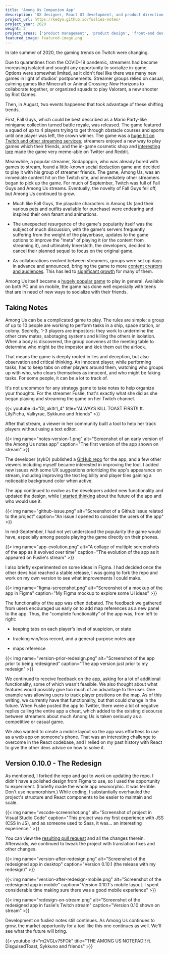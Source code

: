 ```yaml
---
title: 'Among Us Companion App'
description: 'UX designer, React UI development, and product direction on a popular (and controversial) companion app for the popular online game.'
project_url: https://kedyn.github.io/fusliez-notes/
project_year: 2020
weight: 2
project_areas: ['product management', 'product design', 'front-end dev']
featured_image: featured-image.png
---
```


In late summer of 2020, the gaming trends on Twitch were changing.

Due to quarantines from the COVID-19 pandemic, streamers had become increasing isolated and sought any opportunity to socialize in-game. Options were somewhat limited, as it didn't feel like there was many new games in light of studios' postponements. Streamer groups relied on casual, calming games like Minecraft or Animal Crossing: New Horizons to collaborate together, or organized squads to play Valorant, a new shooter by Riot Games.

Then, in August, two events happened that took advantage of these shifting trends.

First, Fall Guys, which could be best described as a Mario Party-like minigame collection turned battle royale, was released. The game featured a squad of up to 4 players trying to get through obstacle courses and sports until one player was left, the crown winner. The game was a [huge hit on Twitch and other streaming services](https://www.theverge.com/2020/9/23/21452358/fall-guys-among-us-twitch-facebook-gaming); streamers enjoyed a new way to play games which their friends, and the in-game cosmetic shop and [interesting lore](https://twitter.com/FallGuysGame/status/1308853560411656197) made the game very meme-able on Twitter and Reddit.

Meanwhile, a popular streamer, Sodapoppin, who was already bored with games to stream, found a little-known [social deduction](https://en.wikipedia.org/wiki/Social_deduction_game) game and decided to play it with his group of streamer friends. The game, Among Us, was an immediate content hit on the Twitch site, and immediately other streamers began to pick up the game. For much of September, Twitch was full of Fall Guys and Among Us streams. Eventually, the novelty of Fall Guys fell off, but Among Us continued to grow.

- Much like Fall Guys, the playable characters in Among Us (and their various pets and outfits available for purchase) were endearing and inspired their own fanart and animations.

- The unexpected resurgence of the game's popularity itself was the subject of much discussion, with the game's servers frequently suffering from the weight of the playerbase, updates to the game options to improve the "meta" of playing it (or the content from streaming it), and ultimately Innersloth, the developers, decided to cancel their planned sequel to focus on the original game.

- As collaborations evolved between streamers, groups were set up days in advance and announced, bringing the game to more [content creators and audiences](https://twitter.com/DisguisedToast/status/1314727278266339328). This has led to [significant growth](https://twitter.com/Valkyrae/status/1317120355090059264) for many of them.

Among Us itself became a [hugely popular game](https://www.nytimes.com/2020/10/14/style/among-us.html) to play in general. Available on both PC and on mobile, the game has done well especially with teens that are in need of new ways to socialize with their friends.

## Taking Notes

Among Us can be a complicated game to play. The rules are simple: a group of up to 10 people are working to perform tasks in a ship, space station, or colony. Secretly, 1-3 players are impostors: they work to undermine the other crew mates, sabotaging systems and killing the others in isolation. When a body is discovered, the group convenes at the meeting table to determine who might be the impostor and kick them out the airlock.

That means the game is deeply rooted in lies and deception, but also observation and critical thinking. An innocent player, while performing tasks, has to keep tabs on other players around them, watching who groups up with who, who clears themselves as innocent, and who might be faking tasks. For some people, it can be a lot to track of.

It's not uncommon for any strategy game to take notes to help organize your thoughts. For the streamer Fuslie, that's exactly what she did as she began playing and streaming the game on her Twitch channel.

{{< youtube id="DI_ukItr1_4" title="ALWAYS KILL TOAST FIRST!! ft. LilyPichu, Valkyrae, Sykkuno and friends" >}}

After that stream, a viewer in her community built a tool to help her track players without using a text editor.

{{< img name="notes-version-1.png" alt="Screenshot of an early version of the Among Us notes app" caption="The first version of the app shown on stream" >}}

The developer (sykO) published a [GitHub repo](https://github.com/Kedyn/fusliez-notes) for the app, and a few other viewers including myself became interested in improving the tool. I added new issues with some UX suggestions prioritizing the app's appearance on stream, including improving the text legibility and player tiles gaining a noticeable background color when active.

The app continued to evolve as the developers added new functionality and updated the design, while [I started thinking](https://github.com/Kedyn/fusliez-notes/issues/36) about the future of the app and who would use it.

{{< img name="github-issue.png" alt="Screenshot of a Github issue related to the project" caption="An issue I opened to consider the users of the app" >}}

In mid-September, I had not yet understood the popularity the game would have, especially among people playing the game directly on their phones.

{{< img name="app-evolution.png" alt="A collage of multiple screenshots of the app as it evolved over time" caption="The evolution of the app as it appeared on Fuslie's stream" >}}

I also briefly experimented on some ideas in Figma. I had decided once the other devs had reached a stable release, I was going to fork the repo and work on my own version to see what improvements I could make.

{{< img name="figma-screenshot.png" alt="Screenshot of a mockup of the app in Figma" caption="My Figma mockup to explore some UI ideas" >}}

The functionality of the app was often debated. The feedback we gathered from users encouraged us early on to add map references as a new panel to the app. Thus, the "complete functionality" of the app was, from left to right:

- keeping tabs on each player's level of suspicion, or state

- tracking win/loss record, and a general-purpose notes app

- maps reference

{{< img name="version-prior-redesign.png" alt="Screenshot of the app prior to being redesigned" caption="The app version just prior to my redesign" >}}

We continued to receive feedback on the app, asking for a lot of additional functionality, some of which wasn't feasible. We also thought about what features would possibly give too much of an advantage to the user. One example was allowing users to track player positions on the map. As of this writing, we currently have that functionality, but that could change in the future. When Fuslie posted the app to Twitter, there were a lot of negative replies calling the entire app a cheat, which added to the existing discourse between streamers about much Among Us is taken seriously as a competitive or casual game.

We also wanted to create a mobile layout so the app was effortless to use as a web app on someone's phone. That was an interesting challenge to overcome in the React codebase, and I relied on my past history with React to give the other devs advice on how to solve it.

## Version 0.10.0 - The Redesign

As mentioned, I forked the repo and got to work on updating the repo. I didn't have a polished design from Figma to use, so I used the opportunity to experiment. (I briefly made the whole app neumorphic. It was terrible. Don't use neumorphism.) While coding, I substantially overhauled the project's structure and React components to be easier to maintain and scale.

{{< img name="vscode-screenshot.png" alt="Screenshot of project in Visual Studio Code" caption="This project was my first experience with JSS (CSS in JS), and as someone used to Sass, it was... an interesting experience." >}}

You can view the [resulting pull request](https://github.com/Kedyn/fusliez-notes/pull/56) and all the changes therein. Afterwards, we continued to tweak the project with translation fixes and other changes.

{{< img name="version-after-redesign.png" alt="Screenshot of the redesigned app in desktop" caption="Version 0.10.1 (the release with my redesign)" >}}

{{< img name="version-after-redesign-mobile.png" alt="Screenshot of the redesigned app in mobile" caption="Version 0.10.1's mobile layout. I spent considerable time making sure there was a good mobile experience" >}}

{{< img name="redesign-on-stream.png" alt="Screenshot of the redesigned app in fuslie's Twitch stream" caption="Version 0.10 shown on stream" >}}

Development on fusliez notes still continues. As Among Us continues to grow, the market opportunity for a tool like this one continues as well. We'll see what the future will bring.

{{< youtube id="m2VGLv75FOk" title="THE AMONG US NOTEPAD!! ft. DisguisedToast, Sykkuno and friends" >}}
